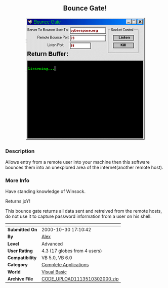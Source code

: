 ﻿<div align="center">

## Bounce Gate\!

<img src="PIC200010301736259138.gif">
</div>

### Description

Allows entry from a remote user into your machine then this software bounces them into an unexplored area of the internet(another remote host).
 
### More Info
 
Have standing knowledge of Winsock.

Returns joY!

This bounce gate returns all data sent and retreived from the remote hosts, do not use it to capture password information from a user on his shell.


<span>             |<span>
---                |---
**Submitted On**   |2000-10-30 17:10:42
**By**             |[Alex](https://github.com/Planet-Source-Code/PSCIndex/blob/master/ByAuthor/alex.md)
**Level**          |Advanced
**User Rating**    |4.3 (17 globes from 4 users)
**Compatibility**  |VB 5\.0, VB 6\.0
**Category**       |[Complete Applications](https://github.com/Planet-Source-Code/PSCIndex/blob/master/ByCategory/complete-applications__1-27.md)
**World**          |[Visual Basic](https://github.com/Planet-Source-Code/PSCIndex/blob/master/ByWorld/visual-basic.md)
**Archive File**   |[CODE\_UPLOAD1113510302000\.zip](https://github.com/Planet-Source-Code/alex-bounce-gate__1-12415/archive/master.zip)








